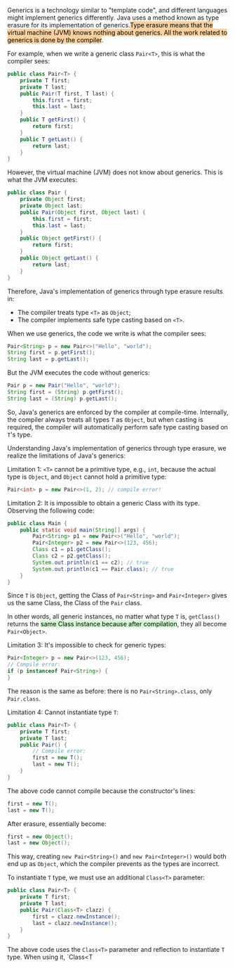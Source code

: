 
Generics is a technology similar to "template code", and different languages might implement generics differently. Java uses a method known as type erasure for its implementation of generics.<mark style="background: #FFB86CA6;">Type erasure means that the virtual machine (JVM) knows nothing about generics. All the work related to generics is done by the compiler</mark>.

For example, when we write a generic class `Pair<T>`, this is what the compiler sees:

```java
public class Pair<T> {
    private T first;
    private T last;
    public Pair(T first, T last) {
        this.first = first;
        this.last = last;
    }
    public T getFirst() {
        return first;
    }
    public T getLast() {
        return last;
    }
}
```

However, the virtual machine (JVM) does not know about generics. This is what the JVM executes:

```java
public class Pair {
    private Object first;
    private Object last;
    public Pair(Object first, Object last) {
        this.first = first;
        this.last = last;
    }
    public Object getFirst() {
        return first;
    }
    public Object getLast() {
        return last;
    }
}
```

Therefore, Java's implementation of generics through type erasure results in:

- The compiler treats type `<T>` as `Object`;
- The compiler implements safe type casting based on `<T>`.

When we use generics, the code we write is what the compiler sees:

```java
Pair<String> p = new Pair<>("Hello", "world");
String first = p.getFirst();
String last = p.getLast();
```

But the JVM executes the code without generics:

```java
Pair p = new Pair("Hello", "world");
String first = (String) p.getFirst();
String last = (String) p.getLast();
```

So, Java's generics are enforced by the compiler at compile-time. Internally, the compiler always treats all types `T` as `Object`, but when casting is required, the compiler will automatically perform safe type casting based on `T`'s type.

Understanding Java's implementation of generics through type erasure, we realize the limitations of Java's generics:

Limitation 1: `<T>` cannot be a primitive type, e.g., `int`, because the actual type is `Object`, and `Object` cannot hold a primitive type:

```java
Pair<int> p = new Pair<>(1, 2); // compile error!
```

Limitation 2: It is impossible to obtain a generic Class with its type. Observing the following code:

```java
public class Main {
    public static void main(String[] args) {
        Pair<String> p1 = new Pair<>("Hello", "world");
        Pair<Integer> p2 = new Pair<>(123, 456);
        Class c1 = p1.getClass();
        Class c2 = p2.getClass();
        System.out.println(c1 == c2); // true
        System.out.println(c1 == Pair.class); // true
    }
}
```

Since `T` is `Object`, getting the Class of `Pair<String>` and `Pair<Integer>` gives us the same Class, the Class of the `Pair` class.

In other words, all generic instances, no matter what type `T` is, `getClass()` returns the <mark style="background: #BBFABBA6;">same Class instance because after compilation</mark>, they all become `Pair<Object>`.

Limitation 3: It's impossible to check for generic types:

```java
Pair<Integer> p = new Pair<>(123, 456);
// Compile error:
if (p instanceof Pair<String>) {
}
```

The reason is the same as before: there is no `Pair<String>.class`, only `Pair.class`.

Limitation 4: Cannot instantiate type `T`:

```java
public class Pair<T> {
    private T first;
    private T last;
    public Pair() {
        // Compile error:
        first = new T();
        last = new T();
    }
}
```

The above code cannot compile because the constructor's lines:

```java
first = new T();
last = new T();
```

After erasure, essentially become:

```java
first = new Object();
last = new Object();
```

This way, creating `new Pair<String>()` and `new Pair<Integer>()` would both end up as `Object`, which the compiler prevents as the types are incorrect.

To instantiate `T` type, we must use an additional `Class<T>` parameter:

```java
public class Pair<T> {
    private T first;
    private T last;
    public Pair(Class<T> clazz) {
        first = clazz.newInstance();
        last = clazz.newInstance();
    }
}
```

The above code uses the `Class<T>` parameter and reflection to instantiate `T` type. When using it, `Class<T